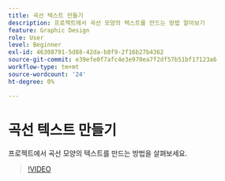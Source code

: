 ```yaml
---
title: 곡선 텍스트 만들기
description: 프로젝트에서 곡선 모양의 텍스트를 만드는 방법 알아보기
feature: Graphic Design
role: User
level: Beginner
exl-id: 46308791-5d88-42da-b8f9-2f16b27b4362
source-git-commit: e39efe0f7afc4e3e970ea7f2df57b51bf17123a6
workflow-type: tm+mt
source-wordcount: '24'
ht-degree: 0%

---
```


# 곡선 텍스트 만들기

프로젝트에서 곡선 모양의 텍스트를 만드는 방법을 살펴보세요.

>[!VIDEO](https://video.tv.adobe.com/v/3420224?quality=12&learn=on&hidetitle=true)
